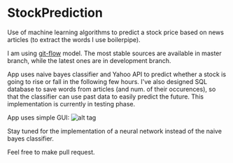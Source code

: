 # StockPrediction
Use of machine learning algorithms to predict a stock price based on news articles (to extract the words I use boilerpipe).

I am using [git-flow](https://github.com/nvie/gitflow) model. The most stable sources are available in master branch, while the latest ones are in development branch.

App uses naive bayes classifier and Yahoo API to predict whether a stock is going to rise or fall in the following few hours. I've also designed SQL database to save words from articles (and num. of their occurences), so that the classifier can use past data to easily predict the future. This implementation is currently in testing phase.

App uses simple GUI:
![alt tag](http://i.imgur.com/R8g5W3M.png?1)

Stay tuned for the implementation of a neural network instead of the naive bayes classifier.

Feel free to make pull request.
